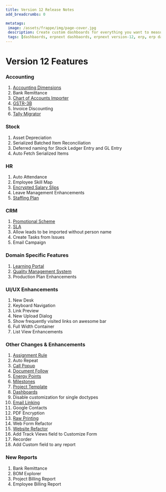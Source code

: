 ```yaml
---
title: Version 12 Release Notes
add_breadcrumbs: 0

metatags:
 image: /assets/frappe/img/page-cover.jpg
 description: Create custom dashboards for everything you want to measure. Monitor and visualise your growth.
 tags: [dashbaords, erpnext dashbaords, erpnext version-12, erp, erp dashboards]
---
```


# Version 12 Features

### Accounting
1. [Accounting Dimensions](/docs/user/manual/en/accounts/accounting-dimensions)
1. Bank Remittance
1. [Chart of Accounts Importer](/docs/user/manual/en/setting-up/chart-of-accounts-importer)
1. [GSTR-3B](/docs/user/manual/en/regional/india/gst-3b-report)
1. Invoice Discounting
1. [Tally Migrator](https://github.com/frappe/erpnext/pull/17405)

### Stock
1. Asset Depreciation
1. Serialized Batched Item Reconciliation
1. Deferred naming for Stock Ledger Entry and GL Entry
1. Auto Fetch Serialized Items

### HR
1. Auto Attendance
1. Employee Skill Map
1. [Encrypted Salary Slips](/docs/user/manual/en/human-resources/hr-settings#24-encrypt-salary-slips-in-emails)
1. Leave Management Enhancements
1. [Staffing Plan](/docs/user/manual/en/human-resources/staffing-plan)

### CRM
1. [Promotional Scheme](https://erpnext.com/docs/user/manual/en/accounts/promotional-schemes)
1. [SLA](https://erpnext.com/docs/user/manual/en/support/service-level-agreement)
1. Allow leads to be imported without person name
1. Create Tasks from Issues
1. Email Campaign

### Domain Specific Features
1. [Learning Portal](/docs/user/manual/en/education/setting-up-lms)
1. [Quality Management System](/docs/user/manual/en/quality-management)
1. Production Plan Enhancements

### UI/UX Enhancements
1. New Desk
1. Keyboard Navigation
1. Link Preview
1. New Upload Dialog
1. Show frequently visited links on awesome bar
1. Full Width Container
1. List View Enhancements

### Other Changes & Enhancements
1. [Assignment Rule](/docs/user/manual/en/setting-up/automation/assignment-rule)
1. Auto Repeat
1. [Call Popup](/docs/user/manual/en/erpnext_integration/exotel_integration)
1. [Document Follow](/docs/user/manual/en/setting-up/email/document-follow)
1. [Energy Points](https://erpnext.com/docs/user/manual/en/setting-up/energy-point-system)
1. [Milestones](/docs/user/manual/en/setting-up/automation/milestone-tracker)
1. [Project Template](/docs/user/manual/en/projects/project-template)
1. [Dashboards](/docs/user/manual/en/customize-erpnext/dashboard)
1. Disable customization for single doctypes
1. [Email Linking](https://erpnext.com/docs/user/manual/en/setting-up/email/linking-emails-to-document)
1. Google Contacts
1. PDF Encryption
1. [Raw Printing](/docs/user/manual/en/setting-up/print/raw-printing)
1. Web Form Refactor
1. [Website Refactor](https://erpnext.com/docs/user/manual/en/website)
1. Add Track Views field to Customize Form
1. Recorder
1. Add Custom field to any report

### New Reports
1. Bank Remittance
1. BOM Explorer
1. Project Billing Report
1. Employee Billing Report
